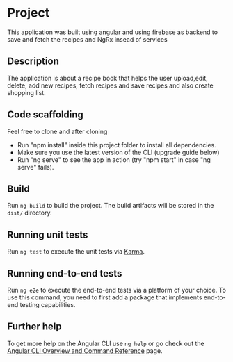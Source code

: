 # Project
This application was built using angular and using firebase as backend to save and fetch the recipes and NgRx insead of services
## Description
The application is about a recipe book that helps the user upload,edit, delete, add new recipes, fetch recipes and save recipes and also create shopping list.

## Code scaffolding
  Feel free to clone and after cloning
  * Run "npm install" inside this project folder to install all dependencies.
  * Make sure you use the latest version of the CLI (upgrade guide below)
  * Run "ng serve" to see the app in action (try "npm start" in case "ng serve" fails).
  

## Build

Run `ng build` to build the project. The build artifacts will be stored in the `dist/` directory.

## Running unit tests

Run `ng test` to execute the unit tests via [Karma](https://karma-runner.github.io).

## Running end-to-end tests

Run `ng e2e` to execute the end-to-end tests via a platform of your choice. To use this command, you need to first add a package that implements end-to-end testing capabilities.

## Further help

To get more help on the Angular CLI use `ng help` or go check out the [Angular CLI Overview and Command Reference](https://angular.io/cli) page.
